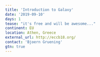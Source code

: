 ```yaml
---
title: 'Introduction to Galaxy'
date: '2019-09-10'
days: 1
tease: "it's free and will be awesome..."
continent: EU
location: Athen, Greece
external_url: http://eccb18.org/
contact: 'Bjoern Gruening'
gtn: true
---
```

